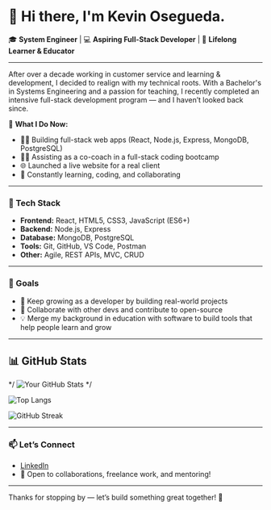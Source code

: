 # 👋 Hi there, I'm Kevin Osegueda.

🎓 **System Engineer** | 💻 **Aspiring Full-Stack Developer** | 🧠 **Lifelong Learner & Educator**

---

After over a decade working in customer service and learning & development, I decided to realign with my technical roots. With a Bachelor's in Systems Engineering and a passion for teaching, I recently completed an intensive full-stack development program — and I haven’t looked back since.

🔧 **What I Do Now:**
- 👨‍💻 Building full-stack web apps (React, Node.js, Express, MongoDB, PostgreSQL)
- 🧑‍🏫 Assisting as a co-coach in a full-stack coding bootcamp
- 🌐 Launched a live website for a real client
- 👥 Constantly learning, coding, and collaborating

---

### 🚀 Tech Stack
- **Frontend:** React, HTML5, CSS3, JavaScript (ES6+)
- **Backend:** Node.js, Express
- **Database:** MongoDB, PostgreSQL
- **Tools:** Git, GitHub, VS Code, Postman
- **Other:** Agile, REST APIs, MVC, CRUD

---

### 📌 Goals
- 🔄 Keep growing as a developer by building real-world projects
- 🤝 Collaborate with other devs and contribute to open-source
- 💡 Merge my background in education with software to build tools that help people learn and grow

---
## 📊 GitHub Stats

  */ ![Your GitHub Stats](https://github-readme-stats.vercel.app/api?username=yourusername&show_icons=true&theme=tokyonight) */


![Top Langs](https://github-readme-stats.vercel.app/api/top-langs/?username=yourusername&layout=compact&theme=tokyonight)


![GitHub Streak](https://streak-stats.demolab.com?user=yourusername&theme=tokyonight&hide_border=true)

---

### 📫 Let’s Connect
- [LinkedIn](https://www.linkedin.com/in/kevin-osegueda/)  
- 💬 Open to collaborations, freelance work, and mentoring!

---

Thanks for stopping by — let’s build something great together! 🚀
